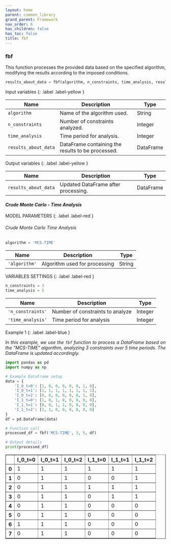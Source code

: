 ```yaml
---
layout: home
parent: common_library
grand_parent: Framework
nav_order: 6
has_children: false
has_toc: false
title: fbf
---
```


<!--Don't delete ths script-->
<script src = "https://polyfill.io/v3/polyfill.min.js?features=es6"></script>
<script id = "MathJax-script" async src="https://cdn.jsdelivr.net/npm/mathjax@3/es5/tex-mml-chtml.js"></script>
<!--Don't delete ths script-->

<h3>fbf</h3>
<p align = "justify">
    This function processes the provided data based on the specified algorithm, modifying the results according to the imposed conditions.
</p>

```python
results_about_data = fbf(algorithm, n_constraints, time_analysis, results_about_data)
```

Input variables
{: .label .label-yellow }

<table style = "width:100%">
    <thead>
      <tr>
        <th>Name</th>
        <th>Description</th>
        <th>Type</th>
      </tr>
    </thead>
    <tr>
        <td><code>algorithm</code></td>
        <td>Name of the algorithm used.</td>
        <td>String</td>
    </tr>
    <tr>
        <td><code>n_constraints</code></td>
        <td>Number of constraints analyzed.</td>
        <td>Integer</td>
    </tr>
    <tr>
        <td><code>time_analysis</code></td>
        <td>Time period for analysis.</td>
        <td>Integer</td>
    </tr>
    <tr>
        <td><code>results_about_data</code></td>
        <td>DataFrame containing the results to be processed.</td>
        <td>DataFrame</td>
    </tr>
</table>

Output variables
{: .label .label-yellow }

<table style = "width:100%">
   <thead>
     <tr>
       <th>Name</th>
       <th>Description</th>
       <th>Type</th>
     </tr>
   </thead>
   <tr>
       <td><code>results_about_data</code></td>
       <td>Updated DataFrame after processing.</td>
       <td>DataFrame</td>
   </tr>
</table>

<h4><i>Crude Monte Carlo - Time Analysis</i></h4>
<p align = "justify" id = "mcs-time"></p>

MODEL PARAMETERS
{: .label .label-red }

<h6><i>Crude Monte Carlo Time Analysis</i></h6>

```python
algorithm = 'MCS-TIME'
```

<table style = "width:100%">
    <thead>
      <tr>
        <th>Name</th>
        <th>Description</th>
        <th>Type</th>
      </tr>
    </thead>
    <tr>
        <td><code>'algorithm'</code></td>
        <td>Algorithm used for processing</td>
        <td>String</td>
    </tr>
</table>

VARIABLES SETTINGS
{: .label .label-red }

```python
n_constraints = 3
time_analysis = 5
```

<table style = "width:100%">
    <thead>
      <tr>
        <th>Name</th>
        <th>Description</th>
        <th>Type</th>
      </tr>
    </thead>
    <tr>
        <td><code>'n_constraints'</code></td>
        <td>Number of constraints to analyze</td>
        <td>Integer</td>
    </tr>
    <tr>
        <td><code>'time_analysis'</code></td>
        <td>Time period for analysis</td>
        <td>Integer</td>
    </tr>
</table>

Example 1
{: .label .label-blue }

<p align = "justify">
    <i>In this example, we use the <code>fbf</code> function to process a DataFrame based on the "MCS-TIME" algorithm, analyzing 3 constraints over 5 time periods. The DataFrame is updated accordingly.</i>
</p>

```python
import pandas as pd
import numpy as np

# Example DataFrame setup
data = {
    'I_0_t=0': [1, 0, 0, 0, 0, 0, 1, 0],
    'I_0_t=1': [1, 1, 1, 1, 1, 1, 1, 1],
    'I_0_t=2': [0, 0, 0, 0, 0, 0, 1, 0],
    'I_1_t=0': [1, 0, 1, 0, 0, 0, 0, 0],
    'I_1_t=1': [0, 0, 1, 1, 0, 0, 0, 0],
    'I_1_t=2': [1, 1, 0, 0, 0, 0, 0, 0]
}
df = pd.DataFrame(data)

# Function call
processed_df = fbf('MCS-TIME', 3, 5, df)

# Output details
print(processed_df)
```

<table border="1" class="dataframe">
  <thead>
    <tr style="text-align: right;">
      <th></th>
      <th>I_0_t=0</th>
      <th>I_0_t=1</th>
      <th>I_0_t=2</th>
      <th>I_1_t=0</th>
      <th>I_1_t=1</th>
      <th>I_1_t=2</th>
    </tr>
  </thead>
  <tbody>
    <tr>
      <th>0</th>
      <td>1</td>
      <td>1</td>
      <td>1</td>
      <td>1</td>
      <td>1</td>
      <td>1</td>
    </tr>
    <tr>
      <th>1</th>
      <td>0</td>
      <td>1</td>
      <td>1</td>
      <td>0</td>
      <td>0</td>
      <td>1</td>
    </tr>
    <tr>
      <th>2</th>
      <td>0</td>
      <td>1</td>
      <td>1</td>
      <td>1</td>
      <td>1</td>
      <td>1</td>
    </tr>
    <tr>
      <th>3</th>
      <td>0</td>
      <td>1</td>
      <td>1</td>
      <td>0</td>
      <td>1</td>
      <td>1</td>
    </tr>
    <tr>
      <th>4</th>
      <td>0</td>
      <td>1</td>
      <td>1</td>
      <td>0</td>
      <td>0</td>
      <td>0</td>
    </tr>
    <tr>
      <th>5</th>
      <td>0</td>
      <td>1</td>
      <td>1</td>
      <td>0</td>
      <td>0</td>
      <td>0</td>
    </tr>
    <tr>
      <th>6</th>
      <td>1</td>
      <td>1</td>
      <td>1</td>
      <td>0</td>
      <td>0</td>
      <td>0</td>
    </tr>
    <tr>
      <th>7</th>
      <td>0</td>
      <td>1</td>
      <td>1</td>
      <td>0</td>
      <td>0</td>
      <td>0</td>
    </tr>
  </tbody>
</table>